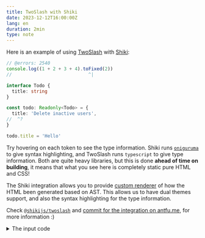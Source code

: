 ```yaml
---
title: TwoSlash with Shiki
date: 2023-12-12T16:00:00Z
lang: en
duration: 2min
type: note
---
```


Here is an example of using [TwoSlash](https://twoslash.netlify.app/) with [Shiki](https://github.com/shikijs/shiki):

```ts twoslash
// @errors: 2540
console.log((1 + 2 + 3 + 4).toFixed(2))
//                            ^|

interface Todo {
  title: string
}

const todo: Readonly<Todo> = {
  title: 'Delete inactive users',
//  ^?
}

todo.title = 'Hello'
```

Try hovering on each token to see the type information. Shiki runs [`oniguruma`](https://github.com/microsoft/vscode-oniguruma) to give syntax highlighting, and TwoSlash runs `typescript` to give type information. Both are quite heavy libraries, but this is done **ahead of time on building**, it means that what you see here is completely static pure HTML and CSS!

The Shiki integration allows you to provide [custom renderer](https://shiki.style/packages/twoslash#renderers) of how the HTML been generated based on AST. This allows us to have dual themes support, and also the syntax highlighting for the type information.

Check [`@shikijs/twoslash`](https://shiki.style/packages/twoslash) and [commit for the integration on antfu.me](https://github.com/LinHanlove/antfu.me/commit/d2dfb25139e9f2d42f4135998ad2052179237641#diff-6a3b01ba97829c9566ef2d8dc466ffcffb4bdac08706d3d6319e42e0aa6890dd), for more information :)

<details>
<summary>The input code</summary>

````md
```ts twoslash
// @errors: 2540
console.log((1 + 2 + 3 + 4).toFixed(2))
//                            ^|

interface Todo {
  title: string
}

const todo: Readonly<Todo> = {
  title: 'Delete inactive users',
//  ^?
}

todo.title = 'Hello'
```
````

</details>
